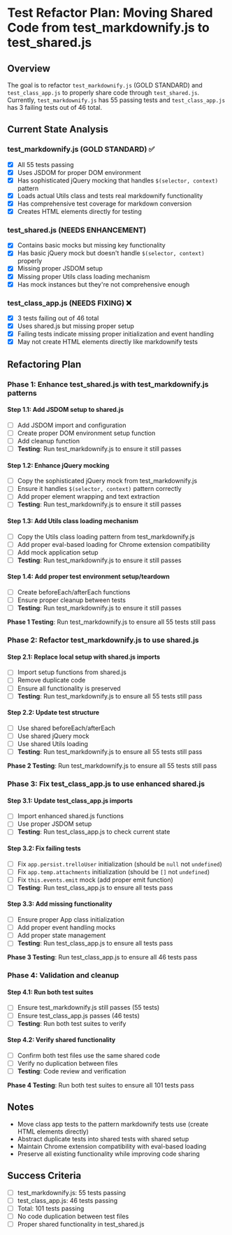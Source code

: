 # Test Refactor Plan: Moving Shared Code from test_markdownify.js to test_shared.js

## Overview
The goal is to refactor `test_markdownify.js` (GOLD STANDARD) and `test_class_app.js` to properly share code through `test_shared.js`. Currently, `test_markdownify.js` has 55 passing tests and `test_class_app.js` has 3 failing tests out of 46 total.

## Current State Analysis

### test_markdownify.js (GOLD STANDARD) ✅
- [x] All 55 tests passing
- [x] Uses JSDOM for proper DOM environment
- [x] Has sophisticated jQuery mocking that handles `$(selector, context)` pattern
- [x] Loads actual Utils class and tests real markdownify functionality
- [x] Has comprehensive test coverage for markdown conversion
- [x] Creates HTML elements directly for testing

### test_shared.js (NEEDS ENHANCEMENT)
- [x] Contains basic mocks but missing key functionality
- [x] Has basic jQuery mock but doesn't handle `$(selector, context)` properly
- [x] Missing proper JSDOM setup
- [x] Missing proper Utils class loading mechanism
- [x] Has mock instances but they're not comprehensive enough

### test_class_app.js (NEEDS FIXING) ❌
- [x] 3 tests failing out of 46 total
- [x] Uses shared.js but missing proper setup
- [x] Failing tests indicate missing proper initialization and event handling
- [x] May not create HTML elements directly like markdownify tests

## Refactoring Plan

### Phase 1: Enhance test_shared.js with test_markdownify.js patterns

#### Step 1.1: Add JSDOM setup to shared.js
- [ ] Add JSDOM import and configuration
- [ ] Create proper DOM environment setup function
- [ ] Add cleanup function
- [ ] **Testing**: Run test_markdownify.js to ensure it still passes

#### Step 1.2: Enhance jQuery mocking
- [ ] Copy the sophisticated jQuery mock from test_markdownify.js
- [ ] Ensure it handles `$(selector, context)` pattern correctly
- [ ] Add proper element wrapping and text extraction
- [ ] **Testing**: Run test_markdownify.js to ensure it still passes

#### Step 1.3: Add Utils class loading mechanism
- [ ] Copy the Utils class loading pattern from test_markdownify.js
- [ ] Add proper eval-based loading for Chrome extension compatibility
- [ ] Add mock application setup
- [ ] **Testing**: Run test_markdownify.js to ensure it still passes

#### Step 1.4: Add proper test environment setup/teardown
- [ ] Create beforeEach/afterEach functions
- [ ] Ensure proper cleanup between tests
- [ ] **Testing**: Run test_markdownify.js to ensure it still passes

**Phase 1 Testing**: Run test_markdownify.js to ensure all 55 tests still pass

### Phase 2: Refactor test_markdownify.js to use shared.js

#### Step 2.1: Replace local setup with shared.js imports
- [ ] Import setup functions from shared.js
- [ ] Remove duplicate code
- [ ] Ensure all functionality is preserved
- [ ] **Testing**: Run test_markdownify.js to ensure all 55 tests still pass

#### Step 2.2: Update test structure
- [ ] Use shared beforeEach/afterEach
- [ ] Use shared jQuery mock
- [ ] Use shared Utils loading
- [ ] **Testing**: Run test_markdownify.js to ensure all 55 tests still pass

**Phase 2 Testing**: Run test_markdownify.js to ensure all 55 tests still pass

### Phase 3: Fix test_class_app.js to use enhanced shared.js

#### Step 3.1: Update test_class_app.js imports
- [ ] Import enhanced shared.js functions
- [ ] Use proper JSDOM setup
- [ ] **Testing**: Run test_class_app.js to check current state

#### Step 3.2: Fix failing tests
- [ ] Fix `app.persist.trelloUser` initialization (should be `null` not `undefined`)
- [ ] Fix `app.temp.attachments` initialization (should be `[]` not `undefined`)
- [ ] Fix `this.events.emit` mock (add proper emit function)
- [ ] **Testing**: Run test_class_app.js to ensure all tests pass

#### Step 3.3: Add missing functionality
- [ ] Ensure proper App class initialization
- [ ] Add proper event handling mocks
- [ ] Add proper state management
- [ ] **Testing**: Run test_class_app.js to ensure all tests pass

**Phase 3 Testing**: Run test_class_app.js to ensure all 46 tests pass

### Phase 4: Validation and cleanup

#### Step 4.1: Run both test suites
- [ ] Ensure test_markdownify.js still passes (55 tests)
- [ ] Ensure test_class_app.js passes (46 tests)
- [ ] **Testing**: Run both test suites to verify

#### Step 4.2: Verify shared functionality
- [ ] Confirm both test files use the same shared code
- [ ] Verify no duplication between files
- [ ] **Testing**: Code review and verification

**Phase 4 Testing**: Run both test suites to ensure all 101 tests pass

## Notes
- Move class app tests to the pattern markdownify tests use (create HTML elements directly)
- Abstract duplicate tests into shared tests with shared setup
- Maintain Chrome extension compatibility with eval-based loading
- Preserve all existing functionality while improving code sharing

## Success Criteria
- [ ] test_markdownify.js: 55 tests passing
- [ ] test_class_app.js: 46 tests passing  
- [ ] Total: 101 tests passing
- [ ] No code duplication between test files
- [ ] Proper shared functionality in test_shared.js